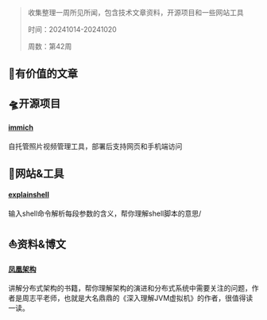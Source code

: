 >收集整理一周所见所闻，包含技术文章资料，开源项目和一些网站工具
>
>时间：20241014-20241020
>
>周数：第42周

## 📜有价值的文章

## 🛸开源项目

#### [immich](https://github.com/immich-app/immich)
自托管照片视频管理工具，部署后支持网页和手机端访问


## 🚀网站&工具

#### [explainshell](https://www.explainshell.com/)
输入shell命令解析每段参数的含义，帮你理解shell脚本的意思/

#### []()

## ⛵资料&博文

#### [凤凰架构](https://icyfenix.cn/)
讲解分布式架构的书籍，帮你理解架构的演进和分布式系统中需要关注的问题，作者是周志平老师，也就是大名鼎鼎的《深入理解JVM虚拟机》的作者，很值得读一读。